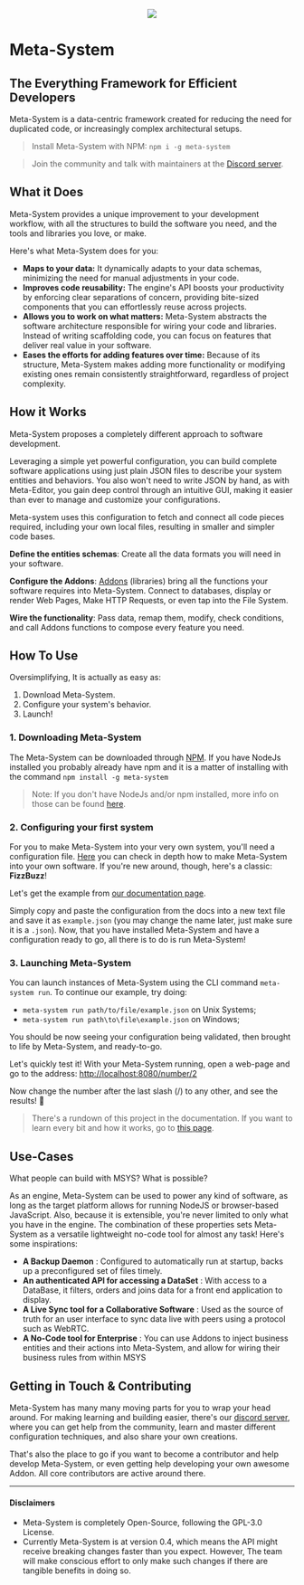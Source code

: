 <p align="center">
  <img src="https://github.com/mapikit/meta-system/assets/13098424/e520d2e4-229a-4b21-a146-317f26335623">
</p>

# Meta-System

## **The Everything Framework for Efficient Developers**

Meta-System is a data-centric framework created for reducing the need for duplicated code, or increasingly complex architectural setups.

> Install Meta-System with NPM: `npm i -g meta-system`

> Join the community and talk with maintainers at the [Discord server](https://discord.gg/ndGsnbTW7V).

## What it Does

Meta-System provides a unique improvement to your development workflow, with all the structures to build the software you need, and the tools and libraries you love, or make.

Here's what Meta-System does for you:

-   **Maps to your data:** It dynamically adapts to your data schemas, minimizing the need for manual adjustments in your code.
-   **Improves code reusability:** The engine's API boosts your productivity by enforcing clear separations of concern, providing bite-sized components that you can effortlessly reuse across projects.
-   **Allows you to work on what matters:** Meta-System abstracts the software architecture responsible for wiring your code and libraries. Instead of writing scaffolding code, you can focus on features that deliver real value in your software.
-   **Eases the efforts for adding features over time:** Because of its structure, Meta-System makes adding more functionality or modifying existing ones remain consistently straightforward, regardless of project complexity.

## How it Works

Meta-System proposes a completely different approach to software development.

Leveraging a simple yet powerful configuration, you can build complete software applications using just plain JSON files to describe your system entities and behaviors. You also won't need to write JSON by hand, as with Meta-Editor, you gain deep control through an intuitive GUI, making it easier than ever to manage and customize your configurations.

Meta-system uses this configuration to fetch and connect all code pieces required, including your own local files, resulting in smaller and simpler code bases.

**Define the entities schemas**: Create all the data formats you will need in your software.

**Configure the Addons**: [Addons](https://mapikit.github.io/meta-system-docs/docs/api-docs/architecture/components/addons/) (libraries) bring all the functions your software requires into Meta-System. Connect to databases, display or render Web Pages, Make HTTP Requests, or even tap into the File System.

**Wire the functionality**: Pass data, remap them, modify, check conditions, and call Addons functions to compose every feature you need.

## How To Use
Oversimplifying, It is actually as easy as:
1. Download Meta-System.
2. Configure your system's behavior.
3. Launch!
 
### 1. Downloading Meta-System
The Meta-System can be downloaded through [NPM](https://www.npmjs.com/package/meta-system). If you have NodeJs installed you probably already have npm and it is a matter of installing with the command
`npm install -g meta-system`
> Note: If you don't have NodeJs and/or npm installed, more info on those can be found [here](https://nodejs.org/en/).

### 2. Configuring your first system
For you to make Meta-System into your very own system, you'll need a configuration file. [Here](https://mapikit.github.io/meta-system-docs/docs/api-docs/configuring/basics.md) you can check in depth how to make Meta-System into your own software. If you're new around, though, here's a classic:  **FizzBuzz**!

Let's get the example from [our documentation page](https://mapikit.github.io/meta-system-docs/docs/api-docs/getting-started#2-configuring-your-first-system).


Simply copy and paste the configuration from the docs into a new text file and save it as `example.json` (you may change the name later, just make sure it is a `.json`).
Now, that you have installed Meta-System and have a configuration ready to go, all there is to do is run Meta-System!

### 3. Launching Meta-System
You can launch instances of Meta-System using the CLI command `meta-system run`. To continue our example, try doing:

- `meta-system run path/to/file/example.json` on Unix Systems;
- `meta-system run path\to\file\example.json` on Windows;

You should be now seeing your configuration being validated, then brought to life by Meta-System, and ready-to-go.

Let's quickly test it! With your Meta-System running, open a web-page and go to the address: [http://localhost:8080/number/2](http://localhost:8080/number/2)

Now change the number after the last slash (/) to any other, and see the results! 🚀

> There's a rundown of this project in the documentation. If you want to learn every bit and how it works, go to [this page](https://mapikit.github.io/meta-system-docs/docs/tutorials/fizz-buzz).

## Use-Cases
What people can build with MSYS? What is possible?

As an engine, Meta-System can be used to power any kind of software, as long as the target platform allows for running NodeJS or browser-based JavaScript.
Also, because it is extensible, you're never limited to only what you have in the engine. The combination of these properties sets Meta-System as a versatile lightweight no-code tool for almost any task! Here's some inspirations:
- **A Backup Daemon** : Configured to automatically run at startup, backs up a preconfigured set of files timely.
- **An authenticated API for accessing a DataSet** : With access to a DataBase, it filters, orders and joins data for a front end application to display.
- **A Live Sync tool for a Collaborative Software** : Used as the source of truth for an user interface to sync data live with peers using a protocol such as WebRTC.
- **A No-Code tool for Enterprise** : You can use Addons to inject business entities and their actions into Meta-System, and allow for wiring their business rules from within MSYS

## Getting in Touch & Contributing
Meta-System has many many moving parts for you to wrap your head around. For making learning and building easier, there's our [discord server](https://discord.gg/ndGsnbTW7V), where you can get help from the community, learn and master different configuration techniques, and also share your own creations.

That's also the place to go if you want to become a contributor and help develop Meta-System, or even getting help developing your own awesome Addon. All core contributors are active around there.

--------

#### Disclaimers
- Meta-System is completely Open-Source, following the GPL-3.0 License.
- Currently Meta-System is at version 0.4, which means the API might receive breaking changes faster than you expect. However, The team will make conscious effort to only make such changes if there are tangible benefits in doing so.

